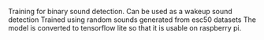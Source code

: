 Training for binary sound detection. 
Can be used as a wakeup sound detection 
Trained using random sounds generated from esc50 datasets 
The model is converted to tensorflow lite so that it is usable on raspberry pi. 